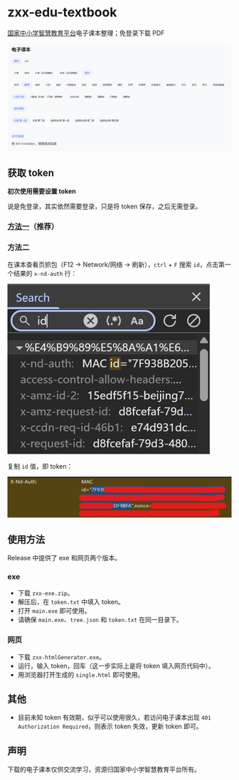 # zxx-edu-textbook

[国家中小学智慧教育平台](https://basic.smartedu.cn/)电子课本整理；免登录下载 PDF

![](https://github.com/788009/zxx-edu-textbook/blob/main/images/%E5%B1%8F%E5%B9%95%E6%88%AA%E5%9B%BE%202025-03-28%20220136.png?raw=true)

## 获取 token

**初次使用需要设置 token**

说是免登录，其实依然需要登录，只是将 token 保存，之后无需登录。

### [方法一](https://github.com/happycola233/tchMaterial-parser?tab=readme-ov-file#-%E8%8E%B7%E5%8F%96-access-token%E5%BF%85%E9%9C%80)（推荐）

### 方法二

在课本查看页抓包（F12 → Network/网络 → 刷新），`ctrl` + `F` 搜索 `id`，点击第一个结果的 `x-nd-auth` 行：

![](https://github.com/788009/zxx-edu-textbook/blob/main/images/%E5%B1%8F%E5%B9%95%E6%88%AA%E5%9B%BE%202025-03-28%20212723.png?raw=true)

复制 `id` 值，即 token：

![](https://github.com/788009/zxx-edu-textbook/blob/main/images/%E5%B1%8F%E5%B9%95%E6%88%AA%E5%9B%BE%202025-03-28%20213058.png?raw=true)

## 使用方法

Release 中提供了 exe 和网页两个版本。

### exe

- 下载 `zxx-exe.zip`。
- 解压后，在 `token.txt` 中填入 token。
- 打开 `main.exe` 即可使用。
- 请确保 `main.exe`、`tree.json` 和 `token.txt` 在同一目录下。

### 网页

- 下载 `zxx-htmlGenerator.exe`。
- 运行，输入 token，回车（这一步实际上是将 token 填入网页代码中）。
- 用浏览器打开生成的 `single.html` 即可使用。

## 其他

- 目前未知 token 有效期，似乎可以使用很久，若访问电子课本出现 `401 Authorization Required`，则表示 token 失效，更新 token 即可。

## 声明

下载的电子课本仅供交流学习，资源归国家中小学智慧教育平台所有。